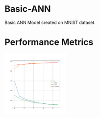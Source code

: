# Basic-ANN
Basic ANN Model created on MNIST dataset.

# Performance Metrics
<img src="plots\performance.png" width="200" height="200">
